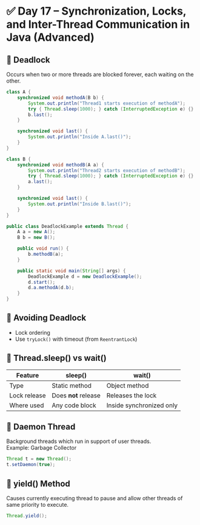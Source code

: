 # ✅ Day 17 – Synchronization, Locks, and Inter-Thread Communication in Java (Advanced)

## 🔹 Deadlock
Occurs when two or more threads are blocked forever, each waiting on the other.

```java
class A {
    synchronized void methodA(B b) {
        System.out.println("Thread1 starts execution of methodA");
        try { Thread.sleep(1000); } catch (InterruptedException e) {}
        b.last();
    }

    synchronized void last() {
        System.out.println("Inside A.last()");
    }
}

class B {
    synchronized void methodB(A a) {
        System.out.println("Thread2 starts execution of methodB");
        try { Thread.sleep(1000); } catch (InterruptedException e) {}
        a.last();
    }

    synchronized void last() {
        System.out.println("Inside B.last()");
    }
}

public class DeadlockExample extends Thread {
    A a = new A();
    B b = new B();

    public void run() {
        b.methodB(a);
    }

    public static void main(String[] args) {
        DeadlockExample d = new DeadlockExample();
        d.start();
        d.a.methodA(d.b);
    }
}
```

## 🔹 Avoiding Deadlock
- Lock ordering
- Use `tryLock()` with timeout (from `ReentrantLock`)

## 🔹 Thread.sleep() vs wait()
| Feature        | sleep()                | wait()                  |
|----------------|------------------------|--------------------------|
| Type           | Static method          | Object method            |
| Lock release   | Does **not** release   | Releases the lock        |
| Where used     | Any code block         | Inside synchronized only |

## 🔹 Daemon Thread
Background threads which run in support of user threads.  
Example: Garbage Collector

```java
Thread t = new Thread();
t.setDaemon(true);
```

## 🔹 yield() Method
Causes currently executing thread to pause and allow other threads of same priority to execute.

```java
Thread.yield();
```